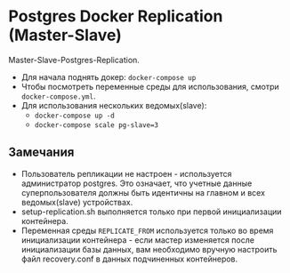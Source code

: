 # Postgres Docker Replication (Master-Slave)

Master-Slave-Postgres-Replication.

  * Для начала поднять докер: `docker-compose up`
  * Чтобы посмотреть переменные среды для использования, смотри `docker-compose.yml`.
  * Для использования нескольких ведомых(slave):
    * `docker-compose up -d`
    * `docker-compose scale pg-slave=3`

## Замечания

   *  Пользователь репликации не настроен - используется администратор postgres. Это означает, что учетные данные суперпользователя должны быть идентичны на главном и всех ведомых(slave) устройствах.
   * setup-replication.sh выполняется только при первой инициализации контейнера.
   * Переменная среды `REPLICATE_FROM` используется только во время инициализации контейнера - если мастер изменяется после инициализации базы данных, вам необходимо вручную настроить файл recovery.conf в данных подчиненных контейнеров.
